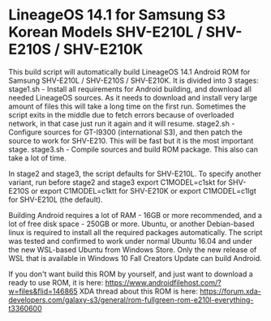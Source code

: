 # LineageOS 14.1 for Samsung S3 Korean Models SHV-E210L / SHV-E210S / SHV-E210K

This build script will automatically build LineageOS 14.1 Android ROM for Samsung SHV-E210L / SHV-E210S / SHV-E210K.
It is divided into 3 stages:
stage1.sh - Install all requirements for Android building, and download all needed LineageOS sources. As it needs to download and install very large amount of files this will take a long time on the first run. Sometimes the script exits in the middle due to fetch errors because of overloaded network, in that case just run it again and it will resume.
stage2.sh - Configure sources for GT-I9300 (international S3), and then patch the source to work for SHV-E210. This will be fast but it is the most important stage.
stage3.sh - Compile sources and build ROM package. This also can take a lot of time.

In stage2 and stage3, the script defaults for SHV-E210L. To specify another variant, run before stage2 and stage3
export C1MODEL=c1skt for SHV-E210S or
export C1MODEL=c1ktt for SHV-E210K or
export C1MODEL=c1lgt for SHV-E210L (the default).

Building Android requires a lot of RAM - 16GB or more recommended, and a lot of free disk space - 250GB or more.
Ubuntu, or another Debian-based linux is required to install all the required packages automatically.
The script was tested and confirmed to work under normal Ubuntu 16.04 and under the new WSL-based Ubuntu from Windows Store. Only the new release of WSL that is available in Windows 10 Fall Creators Update can build Android. 

If you don't want build this ROM by yourself, and just want to download a ready to use ROM, it is here:
https://www.androidfilehost.com/?w=files&flid=146865
XDA thread about this ROM is here:
https://forum.xda-developers.com/galaxy-s3/general/rom-fullgreen-rom-e210l-everything-t3360600
